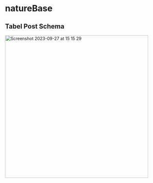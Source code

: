 # natureBase

## Tabel Post Schema
<img width="471" alt="Screenshot 2023-09-27 at 15 15 29" src="https://github.com/fac28/natureBase/assets/59057287/0c97c1b4-6325-4c61-acac-076810b59286">

